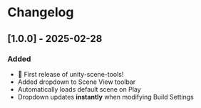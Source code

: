 # Changelog

## [1.0.0] - 2025-02-28
### Added
- 🎉 First release of unity-scene-tools!
- Added dropdown to Scene View toolbar
- Automatically loads default scene on Play
- Dropdown updates **instantly** when modifying Build Settings
